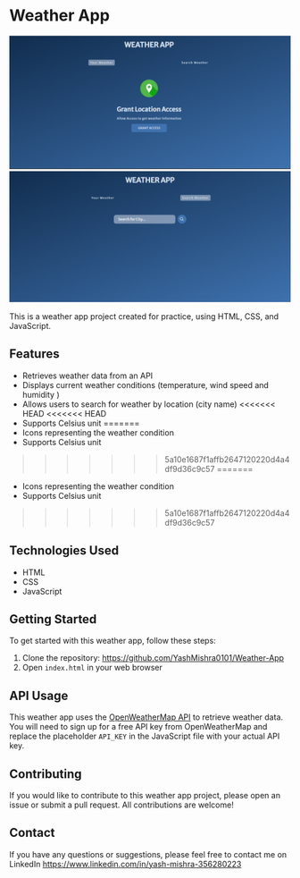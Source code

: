 # Weather App

![Weather app Preview](./Assets/Screenshot%201.png)
![Weather app Preview](./Assets/Screenshot%202.png)


This is a weather app project created for practice, using HTML, CSS, and JavaScript.

## Features

- Retrieves weather data from an API
- Displays current weather conditions (temperature, wind speed and humidity )
- Allows users to search for weather by location (city name)
<<<<<<< HEAD
<<<<<<< HEAD
- Supports Celsius  unit
=======
- Icons representing the weather condition
- Supports Celsius unit
 
>>>>>>> 5a10e1687f1affb2647120220d4a4df9d36c9c57
=======
- Icons representing the weather condition
- Supports Celsius unit
 
>>>>>>> 5a10e1687f1affb2647120220d4a4df9d36c9c57

## Technologies Used

- HTML
- CSS
- JavaScript

## Getting Started

To get started with this weather app, follow these steps:

1. Clone the repository: https://github.com/YashMishra0101/Weather-App
2. Open `index.html` in your web browser

## API Usage

This weather app uses the [OpenWeatherMap API](https://openweathermap.org/) to retrieve weather data. You will need to sign up for a free API key from OpenWeatherMap and replace the placeholder `API_KEY` in the JavaScript file with your actual API key.

## Contributing

If you would like to contribute to this weather app project, please open an issue or submit a pull request. All contributions are welcome!


## Contact

If you have any questions or suggestions, please feel free to contact me on LinkedIn 
https://www.linkedin.com/in/yash-mishra-356280223


